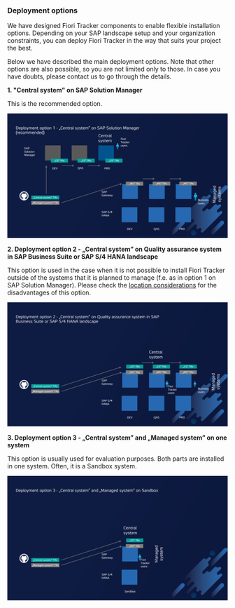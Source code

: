 ### Deployment options

We have designed Fiori Tracker components to enable flexible installation options. Depending on your SAP landscape setup and your organization constraints, you can deploy Fiori Tracker in the way that suits your project the best.

Below we have described the main deployment options. Note that other options are also possible, so you are not limited only to those. In case you have doubts, please contact us to go through the details.

**1. "Central system" on SAP Solution Manager**

This is the recommended option.

![](res/option1.png)

**2. Deployment option 2 - „Central system” on Quality assurance system in SAP Business Suite or SAP S/4 HANA landscape**

This option is used in the case when it is not possible to install Fiori Tracker outside of the systems that it is planned to manage (f.e. as in option 1 on SAP Solution Manager). Please check the [location considerations](location.md) for the disadvantages of this option.

![](res/option2.png)

**3. Deployment option 3 - „Central system” and „Managed system” on one system**

This option is usually used for evaluation purposes. Both parts are installed in one system. Often, it is a Sandbox system.

![](res/option3.png)

